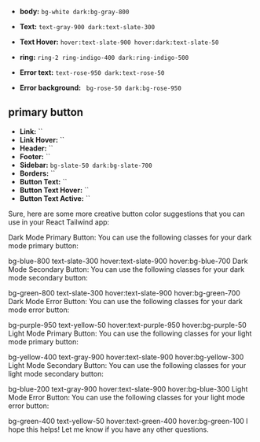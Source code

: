 - **body:** `bg-white dark:bg-gray-800`
- **Text:** `text-gray-900 dark:text-slate-300`
- **Text Hover:** `hover:text-slate-900 hover:dark:text-slate-50`
- **ring:** `ring-2 ring-indigo-400 dark:ring-indigo-500`

- **Error text:** `text-rose-950 dark:text-rose-50`
- **Error background:** ` bg-rose-50 dark:bg-rose-950`
## primary button


- **Link:** ``
- **Link Hover:** ``
- **Header:** ``
- **Footer:** ``
- **Sidebar:** `bg-slate-50 dark:bg-slate-700`
- **Borders:** ``
- **Button Text:** ``
- **Button Text Hover:** ``
- **Button Text Active:** ``


Sure, here are some more creative button color suggestions that you can use in your React Tailwind app:

Dark Mode Primary Button: You can use the following classes for your dark mode primary button:

bg-blue-800 text-slate-300 hover:text-slate-900 hover:bg-blue-700
Dark Mode Secondary Button: You can use the following classes for your dark mode secondary button:

bg-green-800 text-slate-300 hover:text-slate-900 hover:bg-green-700
Dark Mode Error Button: You can use the following classes for your dark mode error button:

bg-purple-950 text-yellow-50 hover:text-purple-950 hover:bg-purple-50
Light Mode Primary Button: You can use the following classes for your light mode primary button:

bg-yellow-400 text-gray-900 hover:text-slate-900 hover:bg-yellow-300
Light Mode Secondary Button: You can use the following classes for your light mode secondary button:

bg-blue-200 text-gray-900 hover:text-slate-900 hover:bg-blue-300
Light Mode Error Button: You can use the following classes for your light mode error button:

bg-green-400 text-yellow-50 hover:text-green-400 hover:bg-green-100
I hope this helps! Let me know if you have any other questions.